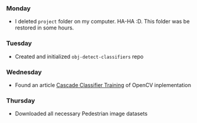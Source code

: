### Monday
 - I deleted `project` folder on my computer. HA-HA :D. This folder was be restored in some hours.

### Tuesday
 - Created and initialized `obj-detect-classifiers` repo

### Wednesday
 - Found an article [Cascade Classifier Training](http://docs.opencv.org/doc/user_guide/ug_traincascade.html) of OpenCV inplementation 

### Thursday
 - Downloaded all necessary Pedestrian image datasets 